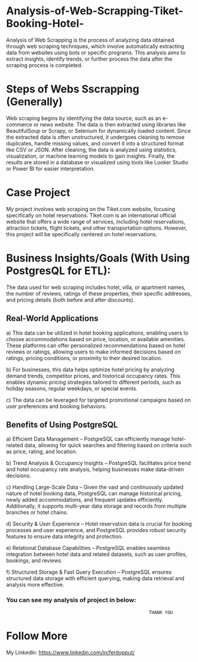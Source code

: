 # Analysis-of-Web-Scrapping-Tiket-Booking-Hotel-
Analysis of Web Scrapping is the process of analyzing data obtained through web scraping techniques, which involve automatically extracting data from websites using bots or specific programs. This analysis aims to extract insights, identify trends, or further process the data after the scraping process is completed.

# Steps of Webs Sscrapping (Generally)
Web scraping begins by identifying the data source, such as an e-commerce or news website. The data is then extracted using libraries like BeautifulSoup or Scrapy, or Selenium for dynamically loaded content. Since the extracted data is often unstructured, it undergoes cleaning to remove duplicates, handle missing values, and convert it into a structured format like CSV or JSON. After cleaning, the data is analyzed using statistics, visualization, or machine learning models to gain insights. Finally, the results are stored in a database or visualized using tools like Looker Studio or Power BI for easier interpretation.

# Case Project
My project involves web scraping on the Tiket.com website, focusing specifically on hotel reservations. Tiket.com is an international official website that offers a wide range of services, including hotel reservations, attraction tickets, flight tickets, and other transportation options. However, this project will be specifically centered on hotel reservations.

# Business Insights/Goals (With Using PostgresQL for ETL):
The data used for web scraping includes hotel, villa, or apartment names, the number of reviews, ratings of these properties, their specific addresses, and pricing details (both before and after discounts).

## Real-World Applications
a) This data can be utilized in hotel booking applications, enabling users to choose accommodations based on price, location, or available amenities. These platforms can offer personalized recommendations based on hotel reviews or ratings, allowing users to make informed decisions based on ratings, pricing conditions, or proximity to their desired location.

b) For businesses, this data helps optimize hotel pricing by analyzing demand trends, competitor prices, and historical occupancy rates. This enables dynamic pricing strategies tailored to different periods, such as holiday seasons, regular weekdays, or special events.

c) The data can be leveraged for targeted promotional campaigns based on user preferences and booking behaviors.

## Benefits of Using PostgreSQL
a) Efficient Data Management – PostgreSQL can efficiently manage hotel-related data, allowing for quick searches and filtering based on criteria such as price, rating, and location.

b) Trend Analysis & Occupancy Insights – PostgreSQL facilitates price trend and hotel occupancy rate analysis, helping businesses make data-driven decisions.

c) Handling Large-Scale Data – Given the vast and continuously updated nature of hotel booking data, PostgreSQL can manage historical pricing, newly added accommodations, and frequent updates efficiently. Additionally, it supports multi-year data storage and records from multiple branches or hotel chains.

d) Security & User Experience – Hotel reservation data is crucial for booking processes and user experience, and PostgreSQL provides robust security features to ensure data integrity and protection.

e) Relational Database Capabilities – PostgreSQL enables seamless integration between hotel data and related datasets, such as user profiles, bookings, and reviews.

f) Structured Storage & Fast Query Execution – PostgreSQL ensures structured data storage with efficient querying, making data retrieval and analysis more effective.

### You can see my analysis of project in below:


                                                          THANK YOU

# Follow More
My Linkedln: https://www.linkedin.com/in/ferdypput/
